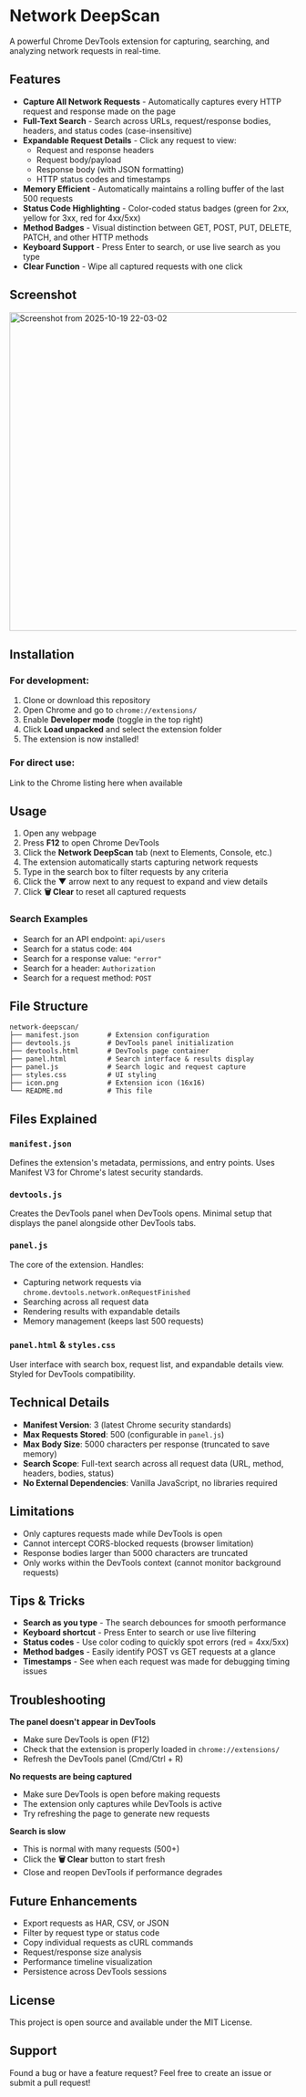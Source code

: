 # Network DeepScan

A powerful Chrome DevTools extension for capturing, searching, and analyzing network requests in real-time.

## Features

- **Capture All Network Requests** - Automatically captures every HTTP request and response made on the page
- **Full-Text Search** - Search across URLs, request/response bodies, headers, and status codes (case-insensitive)
- **Expandable Request Details** - Click any request to view:
  - Request and response headers
  - Request body/payload
  - Response body (with JSON formatting)
  - HTTP status codes and timestamps
- **Memory Efficient** - Automatically maintains a rolling buffer of the last 500 requests
- **Status Code Highlighting** - Color-coded status badges (green for 2xx, yellow for 3xx, red for 4xx/5xx)
- **Method Badges** - Visual distinction between GET, POST, PUT, DELETE, PATCH, and other HTTP methods
- **Keyboard Support** - Press Enter to search, or use live search as you type
- **Clear Function** - Wipe all captured requests with one click

## Screenshot

<img width="624" height="559" alt="Screenshot from 2025-10-19 22-03-02" src="https://github.com/user-attachments/assets/b485b985-a8c6-4652-8d9c-305068083ca8" />


## Installation
### For development:
1. Clone or download this repository
2. Open Chrome and go to `chrome://extensions/`
3. Enable **Developer mode** (toggle in the top right)
4. Click **Load unpacked** and select the extension folder
5. The extension is now installed!

### For direct use:
Link to the Chrome listing here when available

## Usage

1. Open any webpage
2. Press **F12** to open Chrome DevTools
3. Click the **Network DeepScan** tab (next to Elements, Console, etc.)
4. The extension automatically starts capturing network requests
5. Type in the search box to filter requests by any criteria
6. Click the **▼** arrow next to any request to expand and view details
7. Click **🗑️ Clear** to reset all captured requests

### Search Examples

- Search for an API endpoint: `api/users`
- Search for a status code: `404`
- Search for a response value: `"error"`
- Search for a header: `Authorization`
- Search for a request method: `POST`

## File Structure

```
network-deepscan/
├── manifest.json       # Extension configuration
├── devtools.js         # DevTools panel initialization
├── devtools.html       # DevTools page container
├── panel.html          # Search interface & results display
├── panel.js            # Search logic and request capture
├── styles.css          # UI styling
├── icon.png            # Extension icon (16x16)
└── README.md           # This file
```

## Files Explained

### `manifest.json`
Defines the extension's metadata, permissions, and entry points. Uses Manifest V3 for Chrome's latest security standards.

### `devtools.js`
Creates the DevTools panel when DevTools opens. Minimal setup that displays the panel alongside other DevTools tabs.

### `panel.js`
The core of the extension. Handles:
- Capturing network requests via `chrome.devtools.network.onRequestFinished`
- Searching across all request data
- Rendering results with expandable details
- Memory management (keeps last 500 requests)

### `panel.html` & `styles.css`
User interface with search box, request list, and expandable details view. Styled for DevTools compatibility.

## Technical Details

- **Manifest Version**: 3 (latest Chrome security standards)
- **Max Requests Stored**: 500 (configurable in `panel.js`)
- **Max Body Size**: 5000 characters per response (truncated to save memory)
- **Search Scope**: Full-text search across all request data (URL, method, headers, bodies, status)
- **No External Dependencies**: Vanilla JavaScript, no libraries required

## Limitations

- Only captures requests made while DevTools is open
- Cannot intercept CORS-blocked requests (browser limitation)
- Response bodies larger than 5000 characters are truncated
- Only works within the DevTools context (cannot monitor background requests)

## Tips & Tricks

- **Search as you type** - The search debounces for smooth performance
- **Keyboard shortcut** - Press Enter to search or use live filtering
- **Status codes** - Use color coding to quickly spot errors (red = 4xx/5xx)
- **Method badges** - Easily identify POST vs GET requests at a glance
- **Timestamps** - See when each request was made for debugging timing issues

## Troubleshooting

**The panel doesn't appear in DevTools**
- Make sure DevTools is open (F12)
- Check that the extension is properly loaded in `chrome://extensions/`
- Refresh the DevTools panel (Cmd/Ctrl + R)

**No requests are being captured**
- Make sure DevTools is open before making requests
- The extension only captures while DevTools is active
- Try refreshing the page to generate new requests

**Search is slow**
- This is normal with many requests (500+)
- Click the **🗑️ Clear** button to start fresh
- Close and reopen DevTools if performance degrades

## Future Enhancements

- Export requests as HAR, CSV, or JSON
- Filter by request type or status code
- Copy individual requests as cURL commands
- Request/response size analysis
- Performance timeline visualization
- Persistence across DevTools sessions

## License

This project is open source and available under the MIT License.

## Support

Found a bug or have a feature request? Feel free to create an issue or submit a pull request!
